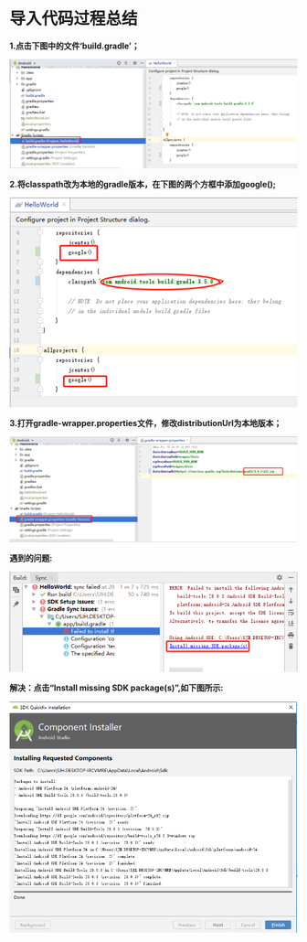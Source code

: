 # 导入代码过程总结    

**1.点击下图中的文件‘build.gradle’；**   

![修改‘build.gradle’文件截图](https://github.com/Tej-kk/2017118139_Android/raw/master/HelloWorld/images/图片1.png)   

**2.将classpath改为本地的gradle版本，在下图的两个方框中添加google();**   

![在‘build.gradle’文件中修改相关配置截图](https://github.com/Tej-kk/2017118139_Android/raw/master/HelloWorld/images/图片2.png)   

**3.打开gradle-wrapper.properties文件，修改distributionUrl为本地版本；**   

![在‘gradle-wrapper.properties’文件中修改相关配置截图](https://github.com/Tej-kk/2017118139_Android/raw/master/HelloWorld/images/图片3.png)   

**遇到的问题:**   

![遇到的问题截图](https://github.com/Tej-kk/2017118139_Android/raw/master/HelloWorld/images/图片4.png)   

**解决：点击“Install missing SDK package(s)”,如下图所示:**   

![解决方法截图](https://github.com/Tej-kk/2017118139_Android/raw/master/HelloWorld/images/图片5.png)


